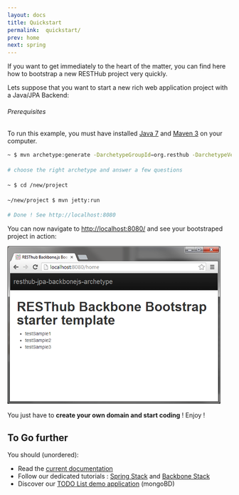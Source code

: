 ```yaml
---
layout: docs
title: Quickstart
permalink:  quickstart/
prev: home
next: spring
---
```


If you want to get immediately to the heart of the matter, you can find here how to bootstrap a new
RESTHub project very quickly.

Lets suppose that you want to start a new rich web application project with a Java/JPA Backend:

<div class="alert alert-info">
    <h6>Prerequisites</h6>
    To run this example, you must have installed <a href="http://java.com/en/download/help/download_options.xml">Java 7</a>
    and <a href="http://maven.apache.org/download.cgi">Maven 3</a> on your computer.
</div>

```bash
~ $ mvn archetype:generate -DarchetypeGroupId=org.resthub -DarchetypeVersion={{site.spring-stack-version}}

# choose the right archetype and answer a few questions

~ $ cd /new/project

~/new/project $ mvn jetty:run

# Done ! See http://localhost:8080
```

You can now navigate to <http://localhost:8080/> and see your bootstraped project in action:

<div class="quickstart">
    <p class="text-center">
        <img src="/assets/img/quickstart.png" alt="RESTHub Quickstart result"/>
    </p>
</div>

You just have to **create your own domain and start coding** ! Enjoy !

## To Go further

You should (unordered):

* Read the [current documentation](/docs/spring)
* Follow our dedicated tutorials : [Spring Stack](/docs/spring/tutorial) and [Backbone Stack](/docs/backbone/tutorial)
* Discover our [TODO List demo application](https://github.com/resthub/todo-backbone-example) (mongoBD)